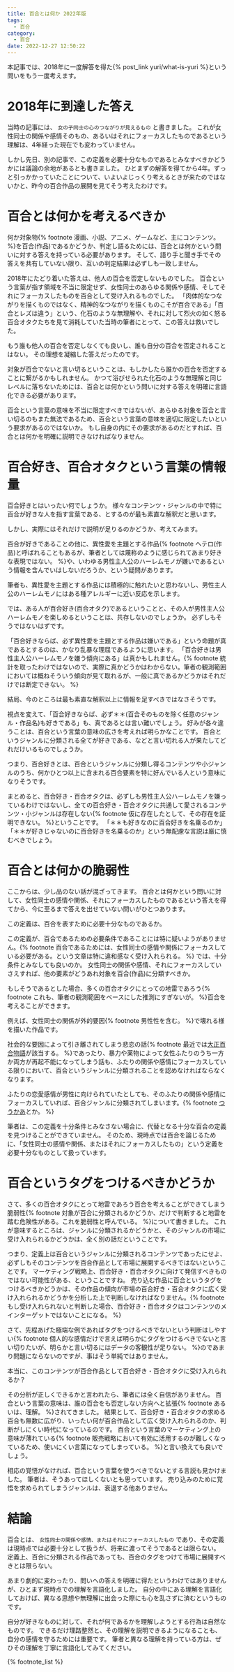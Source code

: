 ```yaml
---
title: 百合とは何か 2022年版
tags:
  - 百合
category:
  - 百合
date: 2022-12-27 12:50:22
---
```



本記事では、2018年に一度解答を得た{% post_link yuri/what-is-yuri %}という問いをもう一度考えます。

<!-- more -->

# 2018年に到達した答え

当時の記事には、 `女の子同士の心のつながりが見えるもの` と書きました。
これが女性同士の関係や感情そのもの、あるいはそれにフォーカスしたものであるという理解は、4年経った現在でも変わっていません。

しかし先日、別の記事で、この定義を必要十分なものであるとみなすべきかどうかには議論の余地があるとも書きました。
ひとまずの解答を得てから4年。ずっと引っかかっていたことについて、いよいよじっくり考えるときが来たのではないかと、昨今の百合作品の展開を見てそう考えたわけです。

# 百合とは何かを考えるべきか

何か対象物{% footnote 漫画、小説、アニメ、ゲームなど、主にコンテンツ。 %}を百合(作品)であるかどうか、判定し語るためには、百合とは何かという問いに対する答えを持っている必要があります。
そして、語り手と聞き手でその答えを共有していない限り、互いの判定結果は必ずしも一致しません。

2018年にたどり着いた答えは、他人の百合を否定しないものでした。
百合という言葉が指す領域を不当に限定せず、女性同士のあらゆる関係や感情、そしてそれにフォーカスしたものを百合として受け入れるものでした。
「肉体的なつながりを描くものではなく、精神的なつながりを描くものこそが百合である」「百合とレズは違う」という、化石のような無理解や、それに対して烈火の如く怒る百合オタクたちを見て消耗していた当時の筆者にとって、この答えは救いでした。

もう誰も他人の百合を否定しなくても良いし、誰も自分の百合を否定されることはない。
その理想を凝縮した答えだったのです。

対象が百合でないと言い切るということは、もしかしたら誰かの百合を否定することに繋がるかもしれません。
かつて浴びせられた化石のような無理解と同じレベルに落ちないためには、百合とは何かという問いに対する答えを明確に言語化できる必要があります。

百合という言葉の意味を不当に限定すべきではないが、あらゆる対象を百合と言い切るのもまた無法であるため、百合という言葉の意味を適切に限定したいという要求があるのではないか。
もし自身の内にその要求があるのだとすれば、百合とは何かを明確に説明できなければなりません。

# 百合好き、百合オタクという言葉の情報量

百合好きとはいったい何でしょうか。
様々なコンテンツ・ジャンルの中で特に百合が好きな人を指す言葉である、とするのが最も素直な解釈だと思います。

しかし、実際にはそれだけで説明が足りるのかどうか、考えてみます。

百合が好きであることの他に、異性愛を主題とする作品{% footnote ヘテロ(作品)と呼ばれることもあるが、筆者としては蔑称のように感じられてあまり好きな表現ではない。 %}や、いわゆる男性主人公のハーレムモノが嫌いであるという情報を含んでいはしないだろうか、という疑問があります。

筆者も、異性愛を主題とする作品には積極的に触れたいと思わないし、男性主人公のハーレムモノにはある種アレルギーに近い反応を示します。

では、ある人が百合好き(百合オタク)であるということと、その人が男性主人公ハーレムモノを楽しめるということは、共存しないのでしょうか。
必ずしもそうではないはずです。

「百合好きならば、必ず異性愛を主題とする作品は嫌いである」という命題が真であるとするのは、かなり乱暴な理屈であるように思います。
「百合好きは男性主人公ハーレムモノを嫌う傾向にある」は真かもしれません。{% footnote 統計を取ったわけではないので、実際に真かどうかはわからない。筆者の観測範囲においては概ねそういう傾向が見て取れるが、一般に真であるかどうかはそれだけでは断定できない。 %}

結局、今のところは最も素直な解釈以上に情報を足すべきではなさそうです。

視点を変えて、「百合好きならば、必ず＊＊(百合そのものを除く任意のジャンル・作品名)も好きである」も、真であるとは言い難いでしょう。
好みが各々違うことは、百合という言葉の意味の広さを考えれば明らかなことです。
百合というジャンルに分類される全てが好きである、などと言い切れる人が果たしてどれだけいるものでしょうか。

つまり、百合好きとは、百合というジャンルに分類し得るコンテンツや小ジャンルのうち、何かひとつ以上に含まれる百合要素を特に好んでいる人という意味になりそうです。

まとめると、百合好き・百合オタクは、必ずしも男性主人公ハーレムモノを嫌っているわけではないし、全ての百合好き・百合オタクに共通して愛されるコンテンツ・小ジャンルは存在しない{% footnote 仮に存在したとして、その存在を証明できない。 %}ということです。
「＊＊も好きなのに百合好きを名乗るのか」「＊＊が好きじゃないのに百合好きを名乗るのか」という無配慮な言説は厳に慎むべきでしょう。

# 百合とは何かの脆弱性

ここからは、少し品のない話が混ざってきます。
百合とは何かという問いに対して、女性同士の感情や関係、それにフォーカスしたものであるという答えを得てから、今に至るまで答えを出せていない問いがひとつあります。

この定義は、百合を表すために必要十分なものであるか。

この定義が、百合であるための必要条件であることには特に疑いようがありません。{% footnote 百合であるためには、女性同士の感情や関係にフォーカスしている必要がある。という文章は特に違和感なく受け入れられる。 %}
では、十分条件とみなしても良いのか。
女性同士の関係や感情、それにフォーカスしていさえすれば、他の要素がどうあれ対象を百合(作品)に分類すべきか。

もしそうであるとした場合、多くの百合オタクにとっての地雷であろう{% footnote これも、筆者の観測範囲をベースにした推測にすぎないが。 %}百合を考えることができます。

例えば、女性同士の関係が外的要因{% footnote 男性性を含む。 %}で壊れる様を描いた作品です。

社会的な要因によって引き離されてしまう悲恋の話{% footnote 最近では[大正百合物語](https://www.dlsite.com/home/work/=/product_id/RJ393986.html)が該当する。 %}であったり、暴力や薬物によって女性ふたりのうち一方か両方が再起不能になってしまう話も、ふたりの関係や感情にフォーカスしている限りにおいて、百合というジャンルに分類されることを認めなければならなくなります。

ふたりの恋愛感情が男性に向けられていたとしても、そのふたりの関係や感情にフォーカスしていれば、百合ジャンルに分類されてしまいます。{% footnote [つうかあ](https://twocartv.jp/)とか。 %}

筆者は、この定義を十分条件とみなさない場合に、代替となる十分な百合の定義を見つけることができていません。
そのため、現時点では百合を論じるために、「女性同士の感情や関係、またはそれにフォーカスしたもの」という定義を必要十分なものとして扱っています。

# 百合というタグをつけるべきかどうか

さて、多くの百合オタクにとって地雷であろう百合を考えることができてしまう脆弱性{% footnote 対象が百合に分類されるかどうか、だけで判断すると地雷を踏む危険性がある。これを脆弱性と呼んでいる。 %}について書きました。
これが意味するところは、ジャンルに分類されるかどうかと、そのジャンルの市場に受け入れられるかどうかは、全く別の話だということです。

つまり、定義上は百合というジャンルに分類されるコンテンツであったにせよ、必ずしもそのコンテンツを百合作品として市場に展開するべきではないということです。
マーケティング戦略上、百合好き・百合オタクに向けて発信すべきものではない可能性がある、ということですね。
売り込む作品に百合というタグをつけるべきかどうかは、その作品の傾向が市場の百合好き・百合オタクに広く受け入れられるかどうかを分析した上で判断しなければなりません。{% footnote もし受け入れられないと判断した場合、百合好き・百合オタクはコンテンツのメインターゲットではないことになる。 %}

さて、先程あげた極端な例であればタグをつけるべきでないという判断はしやすい{% footnote 個人的な感情だけで言えば明らかにタグをつけるべきでないと言い切りたいが、明らかと言い切るにはデータの客観性が足りない。 %}のであまり問題にならないのですが、事はそう単純ではありません。

本当に、このコンテンツが百合作品として百合好き・百合オタクに受け入れられるか？

その分析が正しくできるかと言われたら、筆者には全く自信がありません。
百合という言葉の意味は、誰の百合をも否定しない方向へと拡張{% footnote あるいは、理解。 %}されてきました。
結果として、百合好き・百合オタクの求める百合も無数に広がり、いったい何が百合作品として広く受け入れられるのか、判断がしにくい時代になっているのです。
百合という言葉のマーケティング上の意味が薄れている{% footnote 販売戦略において有効に活用するのが難しくなっているため、使いにくい言葉になってしまっている。 %}と言い換えても良いでしょう。

相応の覚悟がなければ、百合という言葉を使うべきでないとする言説も見かけました。
筆者は、そうあってほしくないとも思っています。
売り込みのために覚悟を求められてしまうジャンルは、衰退する他ありません。

# 結論

百合とは、 `女性同士の関係や感情、またはそれにフォーカスしたもの` であり、その定義は現時点では必要十分として扱うが、将来に渡ってそうであるとは限らない。
定義上、百合に分類される作品であっても、百合のタグをつけて市場に展開すべきとは限らない。

あまり劇的に変わったり、問いへの答えを明確に得たというわけではありませんが、ひとまず現時点での理解を言語化しました。
自分の中にある理解を言語化しておけば、異なる思想や無理解に出会った際にも心を乱さずに済むというものです。

自分が好きなものに対して、それが何であるかを理解しようとする行為は自然なものです。
できるだけ理路整然と、その理解を説明できるようになることも、自分の感情を守るためには重要です。
筆者と異なる理解を持っている方は、ぜひその理解を丁寧に言語化してみてください。

{% footnote_list %}
